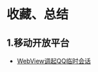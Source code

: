 # 收藏、总结

## 1.移动开放平台
* [WebView调起QQ临时会话](https://github.com/AndBird/MyNote/blob/master/android/view/WebView.md)

